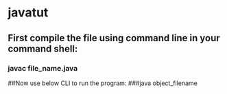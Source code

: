 # javatut
## First compile the file using command line in your command shell:
### javac file_name.java
##Now use below CLI to run the program:
###java object_filename
